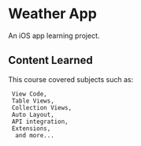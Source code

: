 # Weather App

An iOS app learning project.

## Content Learned

This course covered subjects such as:

```
 View Code,
 Table Views,
 Collection Views,
 Auto Layout,
 API integration,
 Extensions,
  and more...
``` 


